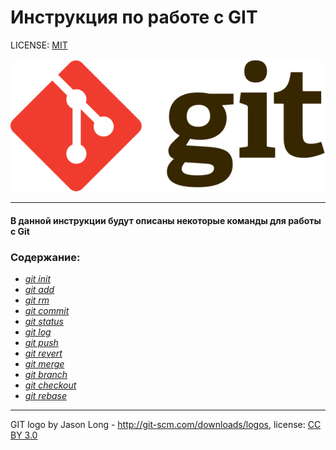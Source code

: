 # Инструкция по работе с GIT

LICENSE: [MIT](./license/license.md)

![git-logo](./assets/Git-Logo-2Color.svg)

---

#### **В данной инструкции будут описаны некоторые команды для работы с Git**

### Содержание:
- *[git init](./pages/init.md)*
- *[git add](./pages/add.md)*
- *[git rm](./pages/rm.md)*
- *[git commit](./pages/commit.md)*
- *[git status](./pages/status.md)*
- *[git log](./pages/log.md)*
- *[git push](./pages/push.md)*
- *[git revert](./pages/revert.md)*
- *[git merge](./pages/merge.md)*
- *[git branch](./pages/branch.md)*
- *[git checkout](./pages/checkout.md)*
- *[git rebase](./pages/rebase.md)*


---

GIT logo by Jason Long - http://git-scm.com/downloads/logos, license: [CC BY 3.0](https://creativecommons.org/licenses/by/3.0/)